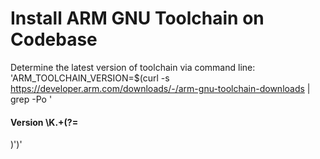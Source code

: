 # Install ARM GNU Toolchain on Codebase

Determine the latest version of toolchain via command line:
'ARM_TOOLCHAIN_VERSION=$(curl -s https://developer.arm.com/downloads/-/arm-gnu-toolchain-downloads | grep -Po '<h4>Version \K.+(?=</h4>)')'

